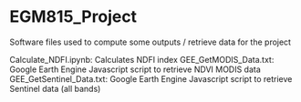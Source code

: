 # EGM815_Project
Software files used to compute some outputs / retrieve data for the project 

Calculate_NDFI.ipynb: Calculates NDFI index
GEE_GetMODIS_Data.txt: Google Earth Engine Javascript script to retrieve NDVI MODIS data
GEE_GetSentinel_Data.txt: Google Earth Engine Javascript script to retrieve Sentinel data (all bands)
